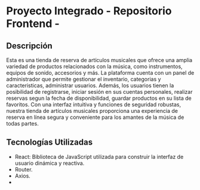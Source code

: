 # Proyecto Integrado - Repositorio Frontend - 
## Descripción
Esta es una tienda de reserva de artículos musicales que ofrece una amplia variedad de productos relacionados con la música, como instrumentos, equipos de sonido, accesorios y más. La plataforma cuenta con un panel de administrador que permite gestionar el inventario, categorias y caracteristicas, administrar usuarios. Además, los usuarios tienen la posibilidad de registrarse, iniciar sesión en sus cuentas personales, realizar reservas segun la fecha de disponibilidad, guardar productos en su lista de favoritos. Con una interfaz intuitiva y funciones de seguridad robustas, nuestra tienda de artículos musicales proporciona una experiencia de reserva en línea segura y conveniente para los amantes de la música de todas partes.

## Tecnologías Utilizadas
- React: Biblioteca de JavaScript utilizada para construir la interfaz de usuario dinámica y reactiva.
- Router.
- Axios.
- 


